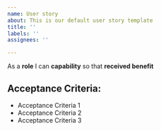 ```yaml
---
name: User story
about: This is our default user story template
title: ''
labels: ''
assignees: ''

---
```


As a **role** I can **capability** so that **received benefit**

## Acceptance Criteria:

- Acceptance Criteria 1
- Acceptance Criteria 2
- Acceptance Criteria 3
